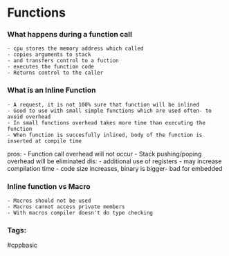 # Functions 

### What happens during a function call
	- cpu stores the memory address which called
	- copies arguments to stack
	- and transfers control to a fuction
	- executes the function code
	- Returns control to the caller

### What is an Inline Function
	- A request, it is not 100% sure that function will be inlined 
	- Good to use with small simple functions which are used often- to avoid overhead 
	- In small functions overhead takes more time than executing the function
	- When function is succesfully inlined, body of the function is inserted at compile time

pros:
	- Function call overhead will not occur
	- Stack pushing/poping overhead will be eliminated
dis: 
	- additional use of registers
	- may increase compilation time
	- code size increases, binary is bigger- bad for embedded 
	
### Inline function vs Macro 
	- Macros should not be used 
	- Macros cannot access private members
	- With macros compiler doesn't do type checking


### Tags: 
#cppbasic